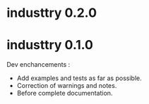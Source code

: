 # industtry 0.2.0

# industtry 0.1.0

Dev enchancements : 

- Add examples and tests as far as possible. 
- Correction of warnings and notes. 
- Before complete documentation. 
